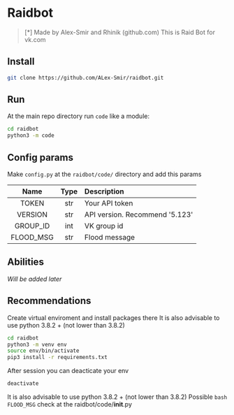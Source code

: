  # Raidbot
>[*] Made by Alex-Smir and Rhinik (github.com)
 This is Raid Bot for vk.com
## Install
```bash
git clone https://github.com/ALex-Smir/raidbot.git
``` 
## Run
At the main repo directory run `code` like a module:
```bash
cd raidbot
python3 -m code
```
## Config params
Make `config.py` at the `raidbot/code/` directory and add this params

|Name|Type|Description|
|:-:|:-:|:-|
|TOKEN|str|Your API token|
|VERSION|str|API version. Recommend '5.123'|
|GROUP_ID|int|VK group id|
|FLOOD_MSG|str|Flood message|

## Abilities
_Will be added later_

## Recommendations
Create virtual enviroment and install packages there
It is also advisable to use python 3.8.2 + (not lower than 3.8.2)
```bash
cd raidbot
python3 -m venv env
source env/bin/activate
pip3 install -r requirements.txt
```
After session you can deacticate your env
```bash
deactivate
```
It is also advisable to use python 3.8.2 + (not lower than 3.8.2)
Possible `bash FLOOD_MSG` check at the raidbot/code/__init__.py
